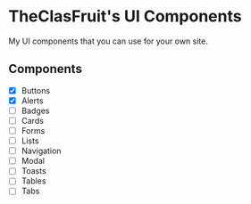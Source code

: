 # TheClasFruit's UI Components

My UI components that you can use for your own site.

## Components

- [x] Buttons
- [x] Alerts
- [ ] Badges
- [ ] Cards
- [ ] Forms
- [ ] Lists
- [ ] Navigation
- [ ] Modal
- [ ] Toasts
- [ ] Tables
- [ ] Tabs